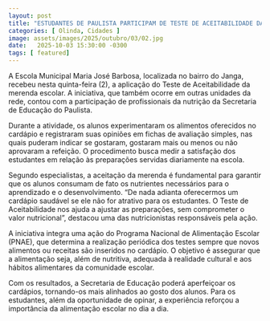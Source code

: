 ```yaml
---
layout: post
title: "ESTUDANTES DE PAULISTA PARTICIPAM DE TESTE DE ACEITABILIDADE DA MERENDA ESCOLAR"
categories: [ Olinda, Cidades ]
image: assets/images/2025/outubro/03/02.jpg
date:   2025-10-03 15:30:00 -0300
tags: [ featured]
---
```

A Escola Municipal Maria José Barbosa, localizada no bairro do Janga, recebeu nesta quinta-feira (2), a aplicação do Teste de Aceitabilidade da merenda escolar. A iniciativa, que também ocorre em outras unidades da rede, contou com a participação de profissionais da nutrição  da Secretaria de Educação do Paulista.

Durante a atividade, os alunos experimentaram os alimentos oferecidos no cardápio e registraram suas opiniões em fichas de avaliação simples, nas quais puderam indicar se gostaram, gostaram mais ou menos ou não aprovaram a refeição. O procedimento busca medir a satisfação dos estudantes em relação às preparações servidas diariamente na escola.

Segundo especialistas, a aceitação da merenda é fundamental para garantir que os alunos consumam de fato os nutrientes necessários para o aprendizado e o desenvolvimento. “De nada adianta oferecermos um cardápio saudável se ele não for atrativo para os estudantes. O Teste de Aceitabilidade nos ajuda a ajustar as preparações, sem comprometer o valor nutricional”, destacou uma das nutricionistas responsáveis pela ação.

A iniciativa integra uma ação do Programa Nacional de Alimentação Escolar (PNAE), que determina a realização periódica dos testes sempre que novos alimentos ou receitas são inseridos no cardápio. O objetivo é assegurar que a alimentação seja, além de nutritiva, adequada à realidade cultural e aos hábitos alimentares da comunidade escolar.

Com os resultados, a Secretaria de Educação poderá aperfeiçoar os cardápios, tornando-os mais alinhados ao gosto dos alunos. Para os estudantes, além da oportunidade de opinar, a experiência reforçou a importância da alimentação escolar no dia a dia.